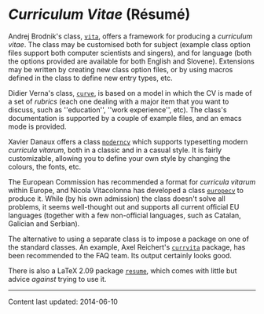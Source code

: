 # _Curriculum Vitae_ (R&eacute;sum&eacute;)

Andrej Brodnik's class, [`vita`](http://ctan.org/pkg/vita), offers a framework for producing
a _curriculum vitae_.  The class may be customised both for
subject (example class option files support both computer scientists
and singers), and for language (both the options provided are
available for both English and Slovene).  Extensions may be written by
creating new class option files, or by using macros defined in the
class to define new entry types, etc.

Didier Verna's class, [`curve`](http://ctan.org/pkg/curve), is based on a model in which
the CV is made of a set of _rubrics_ (each one dealing
with a major item that you want to discuss, such as ''education'', ''work
experience'', etc).  The class's documentation is supported by a couple
of example files, and an emacs mode is provided.

Xavier Danaux offers a class [`moderncv`](http://ctan.org/pkg/moderncv) which supports
typesetting modern _curricula vitarum_, both in a classic and in a
casual style. It is fairly customizable, allowing you to define your
own style by changing the colours, the fonts, etc.

The European Commission has recommended a format for 
_curricula vitarum_ within Europe, and Nicola Vitacolonna has
developed a class [`europecv`](http://ctan.org/pkg/europecv) to produce it.  While (by his own
admission) the class doesn't solve all problems, it seems well-thought
out and supports all current official EU languages (together with a
few non-official languages, such as Catalan, Galician and Serbian).

The alternative to using a separate class is to impose a package on
one of the standard classes.  An example,
Axel Reichert's [`currvita`](http://ctan.org/pkg/currvita) package, has been recommended to the
FAQ team.  Its output certainly looks good.

There is also a LaTeX 2.09 package [`resume`](http://ctan.org/pkg/resume), which comes with
little but advice _against_ trying to use it.


----

Content last updated: 2014-06-10
